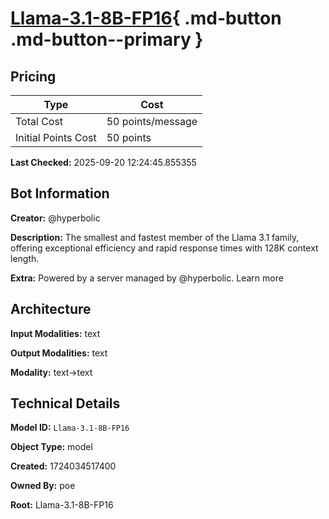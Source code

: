 # [Llama-3.1-8B-FP16](https://poe.com/Llama-3.1-8B-FP16){ .md-button .md-button--primary }

## Pricing

| Type | Cost |
|------|------|
| Total Cost | 50 points/message |
| Initial Points Cost | 50 points |

**Last Checked:** 2025-09-20 12:24:45.855355


## Bot Information

**Creator:** @hyperbolic

**Description:** The smallest and fastest member of the Llama 3.1 family, offering exceptional efficiency and rapid response times with 128K context length.

**Extra:** Powered by a server managed by @hyperbolic. Learn more


## Architecture

**Input Modalities:** text

**Output Modalities:** text

**Modality:** text->text


## Technical Details

**Model ID:** `Llama-3.1-8B-FP16`

**Object Type:** model

**Created:** 1724034517400

**Owned By:** poe

**Root:** Llama-3.1-8B-FP16

